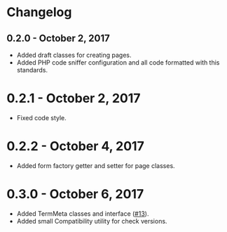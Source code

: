 # Changelog

## 0.2.0 - October 2, 2017

* Added draft classes for creating pages.
* Added PHP code sniffer configuration and all code formatted with this standards.

# 0.2.1 - October 2, 2017

* Fixed code style.

# 0.2.2 - October 4, 2017

* Added form factory getter and setter for page classes.
 
# 0.3.0 - October 6, 2017

* Added TermMeta classes and interface ([#13](https://github.com/korobochkin/wp-kit/issues/13)).
* Added small Compatibility utility for check versions.
